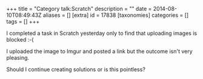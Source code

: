+++
title = "Category talk:Scratch"
description = ""
date = 2014-08-10T08:49:43Z
aliases = []
[extra]
id = 17838
[taxonomies]
categories = []
tags = []
+++

I completed a task in Scratch yesterday only to find that uploading images is blocked :-( 

I uploaded the image to Imgur and posted a link but the outcome isn't very pleasing. 

Should I continue creating solutions or is this pointless?
